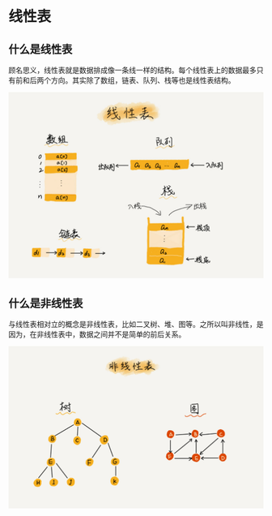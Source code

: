 # 线性表

## 什么是线性表

顾名思义，线性表就是数据排成像一条线一样的结构。每个线性表上的数据最多只有前和后两个方向。其实除了数组，链表、队列、栈等也是线性表结构。



<img src="../../resources/images/linearlist_001.jpg" width="756px"/>



## 什么是非线性表

与线性表相对立的概念是非线性表，比如二叉树、堆、图等。之所以叫非线性，是因为，在非线性表中，数据之间并不是简单的前后关系。

<img src="../../resources/images/linearlist_002.jpg" width="756px"/>